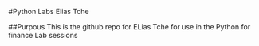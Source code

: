 #Python Labs Elias Tche

##Purpous
This is the github repo for ELias Tche for use in the Python for finance Lab sessions
